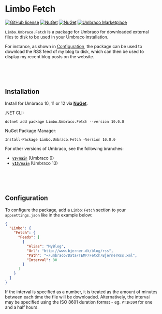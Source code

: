 # Limbo Fetch

[![GitHub license](https://img.shields.io/badge/license-MIT-blue.svg)](LICENSE.md)
[![NuGet](https://img.shields.io/nuget/v/Limbo.Umbraco.Fetch.svg)](https://www.nuget.org/packages/Limbo.Umbraco.Fetch)
[![NuGet](https://img.shields.io/nuget/dt/Limbo.Umbraco.Fetch.svg)](https://www.nuget.org/packages/Limbo.Umbraco.Fetch)
[![Umbraco Marketplace](https://img.shields.io/badge/umbraco-marketplace-%233544B1)](https://marketplace.umbraco.com/package/limbo.umbraco.fetch)

`Limbo.Umbraco.Fetch` is a package for Umbraco for downloaded external files to disk to be used in your Umbraco installation.

For instance, as shown in [Configuration](#configuration), the package can be used to download the RSS feed of my blog to disk, which can then be used to display my recent blog posts on the website.



<br /><br /><br />

## Installation

Install for Umbraco 10, 11 or 12 via [**NuGet**](https://www.nuget.org/packages/Limbo.Umbraco.Fetch/10.0.0).

.NET CLI:

```
dotnet add package Limbo.Umbraco.Fetch --version 10.0.0
```

NuGet Package Manager:

```
Install-Package Limbo.Umbraco.Fetch -Version 10.0.0
```

For other versions of Umbraco, see the following branches:

- [**`v9/main`**](https://github.com/limbo-works/Limbo.Umbraco.Fetch/tree/v9/main) (Umbraco 9)
- [**`v13/main`**](https://github.com/limbo-works/Limbo.Umbraco.Fetch/tree/v13/main) (Umbraco 13)



<br /><br /><br />

## Configuration

To configure the package, add a `Limbo:Fetch` section to your `appsettings.json` like in the example below:

```json
{
  "Limbo": {
    "Fetch": {
      "Feeds": [
        {
          "Alias": "MyBlog",
          "Url": "http://www.bjerner.dk/blog/rss",
          "Path": "~/umbraco/Data/TEMP/Fetch/BjernerRss.xml",
          "Interval": 30
        }
      ]
    }
  }
}
```

If the interval is specified as a number, it is treated as the amount of minutes between each time the file will be downloaded. Alternatively, the interval may be specified using the ISO 8601 duration format - eg. `PT1H30M` for one and a half hours.
